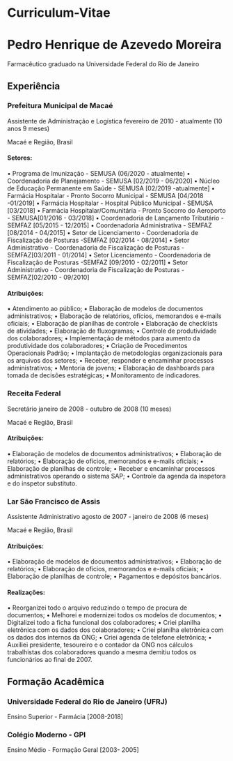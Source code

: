 # Curriculum-Vitae

# Pedro Henrique de Azevedo Moreira
Farmacêutico graduado na Universidade Federal do Rio de Janeiro

## Experiência

### Prefeitura Municipal de Macaé
Assistente de Administração e Logística fevereiro de 2010 - atualmente (10 anos 9 meses)

Macaé e Região, Brasil

#### Setores:

• Programa de Imunização - SEMUSA (06/2020 - atualmente)
• Coordenadoria de Planejamento - SEMUSA [02/2019 - 06/2020]
• Núcleo de Educação Permanente em Saúde - SEMUSA [02/2019 -atualmente]
• Farmácia Hospitalar - Pronto Socorro Municipal - SEMUSA [04/2018 -01/2019]
• Farmácia Hospitalar - Hospital Público Municipal - SEMUSA [03/2018]
• Farmácia Hospitalar/Comunitária - Pronto Socorro do Aeroporto - SEMUSA[01/2016 - 03/2018]
• Coordenadoria de Lançamento Tributário - SEMFAZ [05/2015 - 12/2015]
• Coordenadoria Administrativa - SEMFAZ [08/2014 - 04/2015]
• Setor de Licenciamento - Coordenadoria de Fiscalização de Posturas -SEMFAZ [02/2014 - 08/2014]
• Setor Administrativo - Coordenadoria de Fiscalização de Posturas - SEMFAZ[03/2011 - 01/2014]
• Setor Licenciamento - Coordenadoria de Fiscalização de Posturas -SEMFAZ [09/2010 - 02/2011]
• Setor Administrativo - Coordenadoria de Fiscalização de Posturas - SEMFAZ[02/2010 - 09/2010]

#### Atribuições:

• Atendimento ao público;
• Elaboração de modelos de documentos administrativos;
• Elaboração de relatórios, ofícios, memorandos e e-mails oficiais;
• Elaboração de planilhas de controle
• Elaboração de checklists de atividades;
• Elaboração de fluxogramas;
• Controle de produtividade dos colaboradores;
• Implementação de métodos para aumento da produtividade dos colaboradores;
• Criação de Procedimentos Operacionais Padrão;
• Implantação de metodologias organizacionais para os arquivos dos setores;
• Receber, responder e encaminhar processos administrativos;
• Mentoria de jovens;
• Elaboração de dashboards para tomada de decisões estratégicas;
• Monitoramento de indicadores.

### Receita Federal
Secretário
janeiro de 2008 - outubro de 2008 (10 meses)

Macaé e Região, Brasil

#### Atribuições:

• Elaboração de modelos de documentos administrativos;
• Elaboração de relatórios;
• Elaboração de ofícios, memorandos e e-mails oficiais;
• Elaboração de planilhas de controle;
• Receber e encaminhar processos administrativos operando o sistema SAP;
• Controle da agenda da inspetora e do inspetor substituto.

### Lar São Francisco de Assis
Assistente Administrativo
agosto de 2007 - janeiro de 2008 (6 meses)

Macaé e Região, Brasil

#### Atribuições: 

• Elaboração de modelos de documentos administrativos;
• Elaboração de relatórios;
• Elaboração de ofícios, memorandos e e-mails oficiais;
• Elaboração de planilhas de controle;
• Pagamentos e depósitos bancários.

#### Realizações:
• Reorganizei todo o arquivo reduzindo o tempo de procura de documentos;
• Melhorei e modernizei todos os modelos de documentos;
• Digitalizei todo a ficha funcional dos colaboradores;
• Criei planilha eletrônica com os dados dos colaboradores;
• Criei planilha eletrônica com os dados dos internos da ONG;
• Criei agenda de telefone eletrônica;
• Auxiliei presidente, tesoureiro e o contador da ONG nos cálculos trabalhistas dos colaboradores quando a mesma demitiu todos os funcionários ao final de 2007.

## Formação Acadêmica

### Universidade Federal do Rio de Janeiro (UFRJ)

Ensino Superior - Farmácia [2008-2018] 

### Colégio Moderno - GPI 

Ensino Médio - Formação Geral [2003- 2005] 
